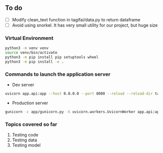 ## To do
- [ ] Modify clean_text function in tagifai/data.py to return dataframe
- [ ] Avoid using snorkel. It has very small utility for our project, but huge size

### Virtual Environment
```bash
python3 -m venv venv
source venv/bin/activate
python3 -m pip install pip setuptools wheel
python3 -m pip install -e .
```
### Commands to launch the application server
- Dev server
```bash
uvicorn app.api:app --host 0.0.0.0 --port 8000 --reload --reload-dir tagifai --reload-dir app
```
- Production server
```bash
gunicorn -c app/gunicorn.py -k uvicorn.workers.UvicornWorker app.api:app  # prod
```

### Topics covered so far
1. Testing code
1. Testing data
1. Testing model
